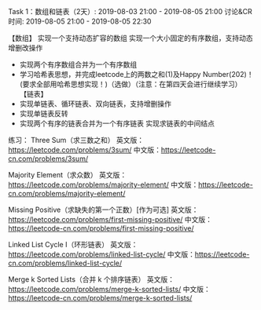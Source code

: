 Task 1：数组和链表（2天）: 2019-08-03 21:00 - 2019-08-05 21:00
讨论&CR时间: 2019-08-05 21:00 - 2019-08-05 22:30

 【数组】 实现一个支持动态扩容的数组
实现一个大小固定的有序数组，支持动态增删改操作
- 实现两个有序数组合并为一个有序数组
- 学习哈希表思想，并完成leetcode上的两数之和(1)及Happy Number(202)！(要求全部用哈希思想实现！)（选做）（注意：在第四天会进行继续学习）
【链表】
- 实现单链表、循环链表、双向链表，支持增删操作
- 实现单链表反转
- 实现两个有序的链表合并为一个有序链表
实现求链表的中间结点

练习：
 Three Sum（求三数之和）
英文版：https://leetcode.com/problems/3sum/
中文版：https://leetcode-cn.com/problems/3sum/

Majority Element（求众数）
英文版：https://leetcode.com/problems/majority-element/
中文版：https://leetcode-cn.com/problems/majority-element/

Missing Positive（求缺失的第一个正数）[作为可选]
英文版：https://leetcode.com/problems/first-missing-positive/
中文版：https://leetcode-cn.com/problems/first-missing-positive/

Linked List Cycle I（环形链表）
英文版：https://leetcode.com/problems/linked-list-cycle/
中文版：https://leetcode-cn.com/problems/linked-list-cycle/

Merge k Sorted Lists（合并 k 个排序链表）
英文版：https://leetcode.com/problems/merge-k-sorted-lists/
中文版：https://leetcode-cn.com/problems/merge-k-sorted-lists/


